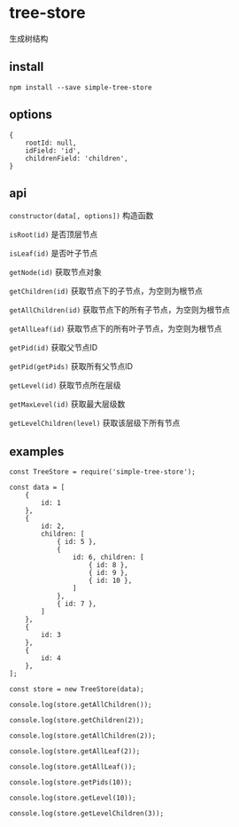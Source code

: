 # tree-store
生成树结构

## install

`npm install --save simple-tree-store`

## options 

```
{
    rootId: null,
    idField: 'id',
    childrenField: 'children',
}
```

## api
`constructor(data[, options])` 构造函数

`isRoot(id)` 是否顶层节点

`isLeaf(id)` 是否叶子节点

`getNode(id)` 获取节点对象

`getChildren(id)` 获取节点下的子节点，为空则为根节点

`getAllChildren(id)` 获取节点下的所有子节点，为空则为根节点

`getAllLeaf(id)` 获取节点下的所有叶子节点，为空则为根节点

`getPid(id)` 获取父节点ID

`getPid(getPids)` 获取所有父节点ID

`getLevel(id)` 获取节点所在层级

`getMaxLevel(id)` 获取最大层级数


`getLevelChildren(level)` 获取该层级下所有节点

## examples

```
const TreeStore = require('simple-tree-store');

const data = [
    {
        id: 1
    },
    {
        id: 2,
        children: [
            { id: 5 },
            {
                id: 6, children: [
                    { id: 8 },
                    { id: 9 },
                    { id: 10 },
                ]
            },
            { id: 7 },
        ]
    },
    {
        id: 3
    },
    {
        id: 4
    },
];

const store = new TreeStore(data);

console.log(store.getAllChildren());

console.log(store.getChildren(2));

console.log(store.getAllChildren(2));

console.log(store.getAllLeaf(2));

console.log(store.getAllLeaf());

console.log(store.getPids(10));

console.log(store.getLevel(10));

console.log(store.getLevelChildren(3));

```
